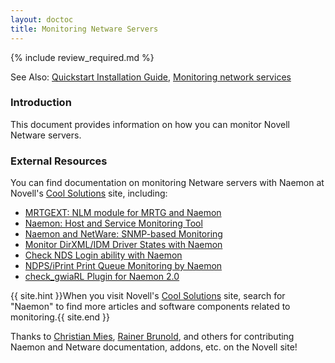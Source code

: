 ```yaml
---
layout: doctoc
title: Monitoring Netware Servers
---
```


{% include review_required.md %}


<span class="glyphicon glyphicon-arrow-right"></span> See Also: <a href="quickstart.html">Quickstart Installation Guide</a>, <a href="monitoring-networkservices.html">Monitoring network services</a>

### Introduction

This document provides information on how you can monitor Novell Netware servers.

### External Resources

You can find documentation on monitoring Netware servers with Naemon at Novell's <a href="http://www.novell.com/coolsolutions/">Cool Solutions</a> site, including:

<ul>
<li><a href="http://developer.novell.com/wiki/index.php/MRTGEXT">MRTGEXT: NLM module for MRTG and Naemon</a></li>
<li><a href="http://www.novell.com/coolsolutions/feature/16723.html">Naemon: Host and Service Monitoring Tool</a></li>
<li><a href="http://www.novell.com/coolsolutions/appnote/17494.html">Naemon and NetWare: SNMP-based Monitoring</a></li>
<li><a href="http://www.novell.com/coolsolutions/tools/17255.html">Monitor DirXML/IDM Driver States with Naemon</a></li>
<li><a href="http://www.novell.com/coolsolutions/tools/17038.html">Check NDS Login ability with Naemon</a></li>
<li><a href="http://www.novell.com/coolsolutions/tools/17580.html">NDPS/iPrint Print Queue Monitoring by Naemon</a></li>
<li><a href="http://www.novell.com/coolsolutions/tools/16935.html">check_gwiaRL Plugin for Naemon 2.0</a></li>
</ul>

{{ site.hint }}When you visit Novell's <a href="http://www.novell.com/coolsolutions/">Cool Solutions</a> site, search for "Naemon" to find more articles and software components related to monitoring.{{ site.end }}

Thanks to <a href="http://www.novell.com/coolsolutions/author/1301.html">Christian Mies</a>, <a href="http://www.novell.com/coolsolutions/author/1525.html">Rainer Brunold</a>, and others for contributing Naemon and Netware documentation, addons, etc. on the Novell site!
